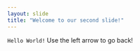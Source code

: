 ```yaml
---
layout: slide
title: "Welcome to our second slide!"
---
```

`Hello World!`
Use the left arrow to go back!
